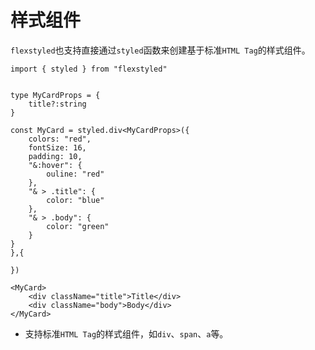 # 样式组件

`flexstyled`也支持直接通过`styled`函数来创建基于标准`HTML Tag`的样式组件。

```tsx
import { styled } from "flexstyled"


type MyCardProps = {
    title?:string
}

const MyCard = styled.div<MyCardProps>({
    colors: "red",
    fontSize: 16,
    padding: 10,
    "&:hover": {
        ouline: "red"
    },
    "& > .title": {
        color: "blue"
    },
    "& > .body": {
        color: "green"
    }
}
},{

})

<MyCard>
    <div className="title">Title</div>
    <div className="body">Body</div>
</MyCard>

```

- 支持标准`HTML Tag`的样式组件，如`div`、`span`、`a`等。
